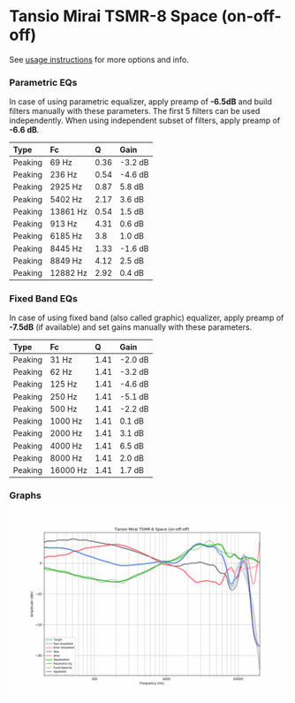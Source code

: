 # Tansio Mirai TSMR-8 Space (on-off-off)
See [usage instructions](https://github.com/jaakkopasanen/AutoEq#usage) for more options and info.

### Parametric EQs
In case of using parametric equalizer, apply preamp of **-6.5dB** and build filters manually
with these parameters. The first 5 filters can be used independently.
When using independent subset of filters, apply preamp of **-6.6 dB**.

| Type    | Fc       |    Q | Gain    |
|:--------|:---------|:-----|:--------|
| Peaking | 69 Hz    | 0.36 | -3.2 dB |
| Peaking | 236 Hz   | 0.54 | -4.6 dB |
| Peaking | 2925 Hz  | 0.87 | 5.8 dB  |
| Peaking | 5402 Hz  | 2.17 | 3.6 dB  |
| Peaking | 13861 Hz | 0.54 | 1.5 dB  |
| Peaking | 913 Hz   | 4.31 | 0.6 dB  |
| Peaking | 6185 Hz  | 3.8  | 1.0 dB  |
| Peaking | 8445 Hz  | 1.33 | -1.6 dB |
| Peaking | 8849 Hz  | 4.12 | 2.5 dB  |
| Peaking | 12882 Hz | 2.92 | 0.4 dB  |

### Fixed Band EQs
In case of using fixed band (also called graphic) equalizer, apply preamp of **-7.5dB**
(if available) and set gains manually with these parameters.

| Type    | Fc       |    Q | Gain    |
|:--------|:---------|:-----|:--------|
| Peaking | 31 Hz    | 1.41 | -2.0 dB |
| Peaking | 62 Hz    | 1.41 | -3.2 dB |
| Peaking | 125 Hz   | 1.41 | -4.6 dB |
| Peaking | 250 Hz   | 1.41 | -5.1 dB |
| Peaking | 500 Hz   | 1.41 | -2.2 dB |
| Peaking | 1000 Hz  | 1.41 | 0.1 dB  |
| Peaking | 2000 Hz  | 1.41 | 3.1 dB  |
| Peaking | 4000 Hz  | 1.41 | 6.5 dB  |
| Peaking | 8000 Hz  | 1.41 | 2.0 dB  |
| Peaking | 16000 Hz | 1.41 | 1.7 dB  |

### Graphs
![](./Tansio%20Mirai%20TSMR-8%20Space%20(on-off-off).png)